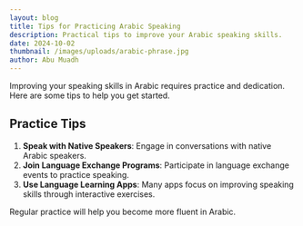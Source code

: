 ```yaml
---
layout: blog
title: Tips for Practicing Arabic Speaking
description: Practical tips to improve your Arabic speaking skills.
date: 2024-10-02
thumbnail: /images/uploads/arabic-phrase.jpg
author: Abu Muadh
---
```


Improving your speaking skills in Arabic requires practice and dedication. Here are some tips to help you get started.

## Practice Tips

1. **Speak with Native Speakers**: Engage in conversations with native Arabic speakers.
2. **Join Language Exchange Programs**: Participate in language exchange events to practice speaking.
3. **Use Language Learning Apps**: Many apps focus on improving speaking skills through interactive exercises.

Regular practice will help you become more fluent in Arabic.
